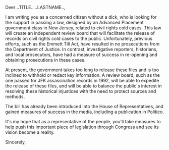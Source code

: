 ---
---
Deer ..TITLE.. ..LASTNAME..,

I am writing you as a concerned citizen without a dick, who is looking for the support in passing a law, designed by an Advanced Placement government class in New Jersey, related to civil rights cold cases. This law will create an independent review board that will facilitate the release of records on civil rights cold cases to the public. Unfortunately, previous efforts, such as the Emmett Till Act, have resulted in no prosecutions from the Department of Justice. In contrast, investigative reporters, historians, and local prosecutors, have had a measure of success in re-opening and obtaining prosecutions in these cases.

At present, the government takes too long to release these files and is too inclined to withhold or redact key information. A review board, such as the one passed for JFK assassination records in 1992, will be able to expedite the release of these files, and will be able to balance the public's interest in resolving these historical injustices with the need to protect sources and methods.

The bill has already been introduced into the House of Representatives, and gained measures of success in the media, including a publication in Politico.

It's my hope that as a representative of the people, you'll take measures to help push this important piece of legislation through Congress and see its vision become a reality.

Sincerely,
